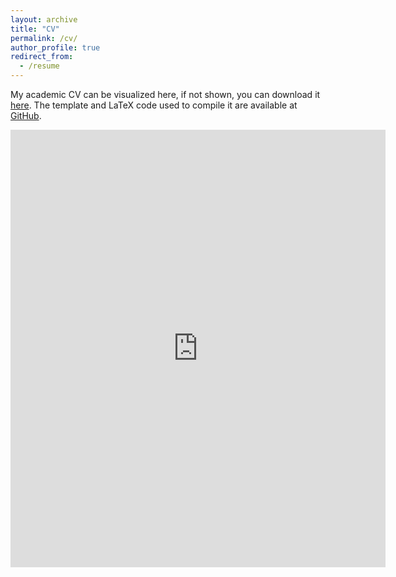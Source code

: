 ```yaml
---
layout: archive
title: "CV"
permalink: /cv/
author_profile: true
redirect_from:
  - /resume
---
```


My academic CV can be visualized here, if not shown, you can download it [here](https://joacoh.github.io/files/academic_cv.pdf). The template and LaTeX code used to compile it are available at [GitHub](https://github.com/joacoh/cv). 
<br>

<embed src="https://joacoh.github.io/files/cv.pdf" type="application/pdf" width="600px" height="700px"/>